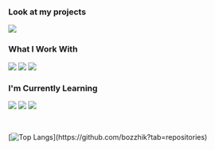 
### Look at my projects
<a href="https://bozzhik.ru"><img src="https://img.shields.io/badge/portfolio-0A0A0A?style=for-the-badge&logo=dev.to&logoColor=white"></a>


### What I Work With
<a href="https://github.com/bozzhik/js"><img src="https://img.shields.io/badge/JavaScript-f0df5a?style=for-the-badge&logo=javascript&logoColor=black"><a> 
<a href="https://github.com/bozzhik/nft"><img src="https://img.shields.io/badge/React-20232A?style=for-the-badge&logo=react&logoColor=61DAFB"><a>
<a href="https://github.com/bozzhik/nft"><img src="https://img.shields.io/badge/TailwindCss-212c45?style=for-the-badge&logo=tailwindcss&logoColor=white"><a>

### I'm Currently Learning
<a href=""><img src="https://img.shields.io/badge/TypeScript-3178c6?style=for-the-badge&logo=typescript&logoColor=white"><a>
<a href=""><img src="https://img.shields.io/badge/Python-366ea4?style=for-the-badge&logo=python&logoColor=white"><a>
<a href=""><img src="https://img.shields.io/badge/Material UI-001e3c?style=for-the-badge&logo=mui&logoColor=white"><a>

</br>


[![Top Langs](https://github-readme-stats.vercel.app/api/top-langs/?username=bozzhik&layout=compact&theme=dark&VARNAME="PAT_1")](https://github.com/bozzhik?tab=repositories)
